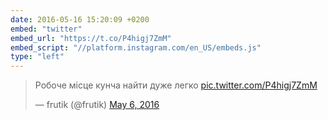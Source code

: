 ```yaml
---
date: 2016-05-16 15:20:09 +0200
embed: "twitter"
embed_url: "https://t.co/P4higj7ZmM"
embed_script: "//platform.instagram.com/en_US/embeds.js"
type: "left"
---
```

<blockquote class="twitter-tweet" data-lang="en"><p lang="uk" dir="ltr">Робоче місце кунча найти дуже легко <a href="https://t.co/P4higj7ZmM">pic.twitter.com/P4higj7ZmM</a></p>&mdash; frutik (@frutik) <a href="https://twitter.com/frutik/status/728526946309685248">May 6, 2016</a></blockquote>

